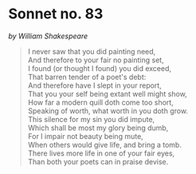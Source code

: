 # Sonnet no. 83
*by William Shakespeare*

>I never saw that you did painting need,  
>And therefore to your fair no painting set,  
>I found (or thought I found) you did exceed,  
>That barren tender of a poet's debt:  
>And therefore have I slept in your report,  
>That you your self being extant well might show,  
>How far a modern quill doth come too short,  
>Speaking of worth, what worth in you doth grow.  
>This silence for my sin you did impute,  
>Which shall be most my glory being dumb,  
>For I impair not beauty being mute,  
>When others would give life, and bring a tomb.  
>There lives more life in one of your fair eyes,  
>Than both your poets can in praise devise.  
